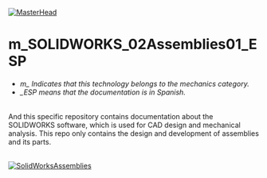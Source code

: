[![MasterHead](http://dicer0.com/wp-content/uploads/2025/03/SOLIDWORKS-Assemblies-dicer0-Banner.png)](https://dicer0.com/#skills)
# m_SOLIDWORKS_02Assemblies01_ESP
<h6 align="justify">
  <ul>
    <li>m_ Indicates that this technology belongs to the mechanics category.</li>
    <li>_ESP means that the documentation is in Spanish.</li>
  </ul>
</h6>
And this specific repository contains documentation about the SOLIDWORKS software, which is used for CAD design and mechanical analysis.
This repo only contains the design and development of assemblies and its parts.
&nbsp;
<br/>
&nbsp;

[![SolidWorksAssemblies](http://dicer0.com/wp-content/uploads/2025/04/r_BeVisioneers_Enerdrais_MkII.gif)](https://dicer0.com/#skills)
